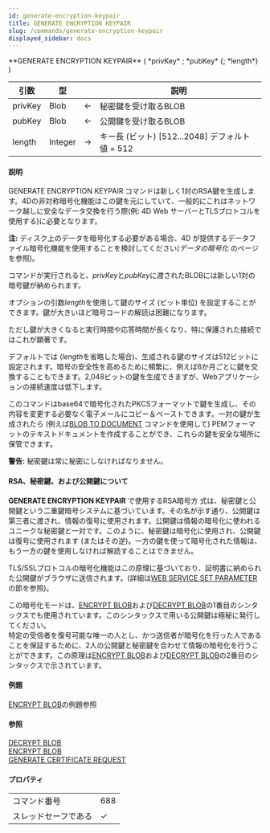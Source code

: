 ```yaml
---
id: generate-encryption-keypair
title: GENERATE ENCRYPTION KEYPAIR
slug: /commands/generate-encryption-keypair
displayed_sidebar: docs
---
```


<!--REF #_command_.GENERATE ENCRYPTION KEYPAIR.Syntax-->**GENERATE ENCRYPTION KEYPAIR** ( *privKey* ; *pubKey* {; *length*} )<!-- END REF-->
<!--REF #_command_.GENERATE ENCRYPTION KEYPAIR.Params-->
| 引数 | 型 |  | 説明 |
| --- | --- | --- | --- |
| privKey | Blob | &#8592; | 秘密鍵を受け取るBLOB |
| pubKey | Blob | &#8592; | 公開鍵を受け取るBLOB |
| length | Integer | &#8594;  | キー長 (ビット) [512...2048] デフォルト値 = 512 |

<!-- END REF-->

#### 説明 

<!--REF #_command_.GENERATE ENCRYPTION KEYPAIR.Summary-->GENERATE ENCRYPTION KEYPAIR コマンドは新しく1対のRSA鍵を生成します。<!-- END REF-->4Dの非対称暗号化機能はこの鍵を元にしていて、一般的にこれはネットワーク越しに安全なデータ交換を行う際(例: 4D Web サーバーとTLSプロトコルを使用する)に必要となります。

**注:** ディスク上のデータを暗号化する必要がある場合、4D が提供するデータファイル暗号化機能を使用することを検討してください(*データの暗号化* のページを参照)。

コマンドが実行されると、*privKey*と*pubKey*に渡されたBLOBには新しい1対の暗号鍵が納められます。

オプションの引数*length*を使用して鍵のサイズ (ビット単位) を設定することができます。鍵が大きいほど暗号コードの解読は困難になります。

ただし鍵が大きくなると実行時間や応答時間が長くなり、特に保護された接続ではこれが顕著です。

デフォルトでは (*length*を省略した場合)、生成される鍵のサイズは512ビットに設定されます。暗号の安全性を高めるために頻繁に、例えば6か月ごとに鍵を交換することもできます。2,048ビットの鍵を生成できますが、Webアプリケーションの接続速度は低下します。

このコマンドはbase64で暗号化されたPKCSフォーマットで鍵を生成し、その内容を変更する必要なく電子メールにコピー＆ペーストできます。一対の鍵が生成されたら (例えば[BLOB TO DOCUMENT](blob-to-document.md) コマンドを使用して) PEMフォーマットのテキストドキュメントを作成することができ、これらの鍵を安全な場所に保管できます。

**警告:** 秘密鍵は常に秘密にしなければなりません。

#### RSA、秘密鍵、および公開鍵について 

**GENERATE ENCRYPTION KEYPAIR** で使用するRSA暗号方 式は、秘密鍵と公開鍵という二重鍵暗号システムに基づいています。その名が示す通り、公開鍵は第三者に渡され、情報の復号に使用されます。公開鍵は情報の暗号化に使われるユニークな秘密鍵と一対です。このように、秘密鍵は暗号化に使用され、公開鍵は復号に使用されます (またはその逆)。一方の鍵を使って暗号化された情報は、もう一方の鍵を使用しなければ解読することはできません。

TLS/SSLプロトコルの暗号化機能はこの原理に基づいており、証明書に納められた公開鍵がブラウザに送信されます。(詳細は[WEB SERVICE SET PARAMETER](web-service-set-parameter.md)の節を参照)。

この暗号化モードは、[ENCRYPT BLOB](encrypt-blob.md)および[DECRYPT BLOB](decrypt-blob.md)の1番目のシンタックスでも使用されています。このシンタックスで用いる公開鍵は極秘に発行してください。  
特定の受信者を復号可能な唯一の人とし、かつ送信者が暗号化を行った人であることを保証するために、2人の公開鍵と秘密鍵を合わせて情報の暗号化を行うことができます。この原理は[ENCRYPT BLOB](encrypt-blob.md)および[DECRYPT BLOB](decrypt-blob.md)の2番目のシンタックスで示されています。

#### 例題 

[ENCRYPT BLOB](encrypt-blob.md "ENCRYPT BLOB")の例題参照

#### 参照 

[DECRYPT BLOB](decrypt-blob.md)  
[ENCRYPT BLOB](encrypt-blob.md)  
[GENERATE CERTIFICATE REQUEST](generate-certificate-request.md)  

#### プロパティ

|  |  |
| --- | --- |
| コマンド番号 | 688 |
| スレッドセーフである | &check; |


